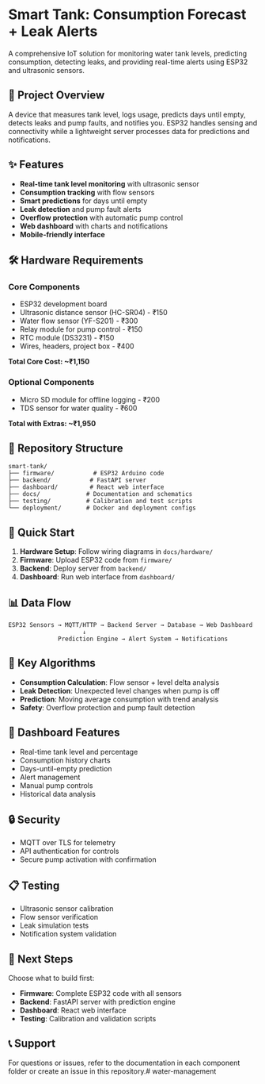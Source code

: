 # Smart Tank: Consumption Forecast + Leak Alerts

A comprehensive IoT solution for monitoring water tank levels, predicting consumption, detecting leaks, and providing real-time alerts using ESP32 and ultrasonic sensors.

## 🎯 Project Overview

A device that measures tank level, logs usage, predicts days until empty, detects leaks and pump faults, and notifies you. ESP32 handles sensing and connectivity while a lightweight server processes data for predictions and notifications.

## ✨ Features

- **Real-time tank level monitoring** with ultrasonic sensor
- **Consumption tracking** with flow sensors
- **Smart predictions** for days until empty
- **Leak detection** and pump fault alerts
- **Overflow protection** with automatic pump control
- **Web dashboard** with charts and notifications
- **Mobile-friendly interface**

## 🛠 Hardware Requirements

### Core Components
- ESP32 development board
- Ultrasonic distance sensor (HC-SR04) - ₹150
- Water flow sensor (YF-S201) - ₹300
- Relay module for pump control - ₹150
- RTC module (DS3231) - ₹150
- Wires, headers, project box - ₹400

**Total Core Cost: ~₹1,150**

### Optional Components
- Micro SD module for offline logging - ₹200
- TDS sensor for water quality - ₹600

**Total with Extras: ~₹1,950**

## 📁 Repository Structure

```
smart-tank/
├── firmware/           # ESP32 Arduino code
├── backend/           # FastAPI server
├── dashboard/         # React web interface
├── docs/             # Documentation and schematics
├── testing/          # Calibration and test scripts
└── deployment/       # Docker and deployment configs
```

## 🚀 Quick Start

1. **Hardware Setup**: Follow wiring diagrams in `docs/hardware/`
2. **Firmware**: Upload ESP32 code from `firmware/`
3. **Backend**: Deploy server from `backend/`
4. **Dashboard**: Run web interface from `dashboard/`

## 📊 Data Flow

```
ESP32 Sensors → MQTT/HTTP → Backend Server → Database → Web Dashboard
                     ↓
              Prediction Engine → Alert System → Notifications
```

## 🔧 Key Algorithms

- **Consumption Calculation**: Flow sensor + level delta analysis
- **Leak Detection**: Unexpected level changes when pump is off
- **Prediction**: Moving average consumption with trend analysis
- **Safety**: Overflow protection and pump fault detection

## 📱 Dashboard Features

- Real-time tank level and percentage
- Consumption history charts
- Days-until-empty prediction
- Alert management
- Manual pump controls
- Historical data analysis

## 🔒 Security

- MQTT over TLS for telemetry
- API authentication for controls
- Secure pump activation with confirmation

## 📋 Testing

- Ultrasonic sensor calibration
- Flow sensor verification
- Leak simulation tests
- Notification system validation

## 🎯 Next Steps

Choose what to build first:
- **Firmware**: Complete ESP32 code with all sensors
- **Backend**: FastAPI server with prediction engine
- **Dashboard**: React web interface
- **Testing**: Calibration and validation scripts

## 📞 Support

For questions or issues, refer to the documentation in each component folder or create an issue in this repository.# water-management
